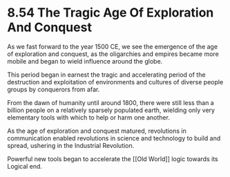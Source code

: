 # 8.54 The Tragic Age Of Exploration And Conquest

As we fast forward to the year 1500 CE, we see the emergence of the age of exploration and conquest, as the oligarchies and empires became more mobile and began to wield influence around the globe.

This period began in earnest the tragic and accelerating period of the destruction and exploitation of environments and cultures of diverse people groups by conquerors from afar. 

From the dawn of humanity until around 1800, there were still less than a billion people on a relatively sparsely populated earth, wielding only very elementary tools with which to help or harm one another.

As the age of exploration and conquest matured, revolutions in communication enabled revolutions in science and technology to build and spread, ushering in the Industrial Revolution.

Powerful new tools began to accelerate the [[Old World]] logic towards its Logical end.
